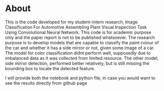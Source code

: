 # About
This is the code developed for my student-intern research, Image Classification For Automotive Assembling Plant Visual Inspection Task Using Convolutional Neural Network. This code is for academic purpose only and the paper report is not to be published whatsoever. The research purpose is to develop models that are capable to classify the paint colour of the car and whether it has a side mirror or not, given some image of a car. The model for color classification didnt perform well, supposedly due to imbalanced data as it was collected from limited resource. The other model, side mirror detection, performed better relatively, but is still missing the bounding box to locate the detected feature.

I will provide both the notebook and python file, in case you would want to see the results directly from github page
